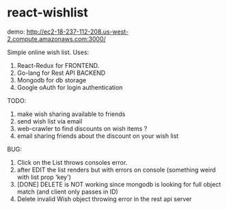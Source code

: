 ﻿# react-wishlist
 demo: http://ec2-18-237-112-208.us-west-2.compute.amazonaws.com:3000/
 
 Simple online wish list. 
 Uses:
 1. React-Redux for FRONTEND.
 2. Go-lang for Rest API BACKEND
 3. Mongodb for db storage
 4. Google oAuth for login authentication
 
 TODO: 
 
 1. make wish sharing available to friends
 2. send wish list via email
 3. web-crawler to find discounts on wish items ?
 4. email sharing friends about the discount on your wish list

 BUG:
 1. Click on the List throws consoles error. 
 2. after EDIT the list renders but with errors on console (something weird with list prop 'key')
 3. [DONE] DELETE is NOT working since mongodb is looking for full object match (and client only passes in ID)
 4. Delete invalid Wish object throwing error in the rest api server
 
